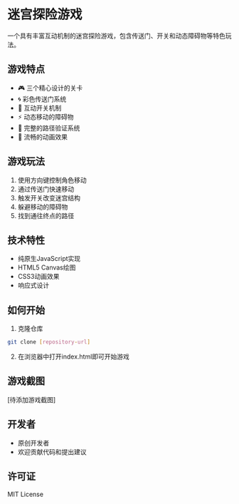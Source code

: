 # 迷宫探险游戏

一个具有丰富互动机制的迷宫探险游戏，包含传送门、开关和动态障碍物等特色玩法。

## 游戏特点

- 🎮 三个精心设计的关卡
- 🌀 彩色传送门系统
- 🔄 互动开关机制
- ⚡ 动态移动的障碍物
- 🎯 完整的路径验证系统
- 💫 流畅的动画效果

## 游戏玩法

1. 使用方向键控制角色移动
2. 通过传送门快速移动
3. 触发开关改变迷宫结构
4. 躲避移动的障碍物
5. 找到通往终点的路径

## 技术特性

- 纯原生JavaScript实现
- HTML5 Canvas绘图
- CSS3动画效果
- 响应式设计

## 如何开始

1. 克隆仓库
```bash
git clone [repository-url]
```

2. 在浏览器中打开index.html即可开始游戏

## 游戏截图

[待添加游戏截图]

## 开发者

- 原创开发者
- 欢迎贡献代码和提出建议

## 许可证

MIT License
